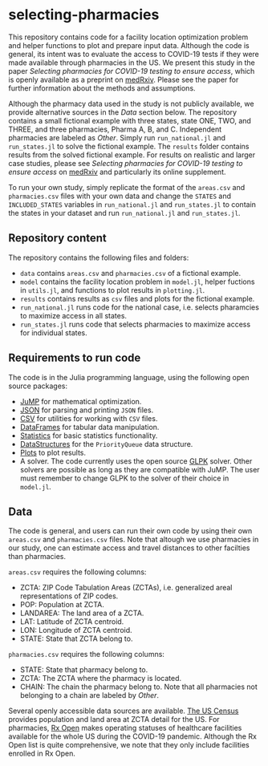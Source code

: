 # selecting-pharmacies
This repository contains code for a facility location optimization problem and helper functions to plot and prepare input data. Although the code is general, its intent was to evaluate the access to COVID-19 tests if they were made available through pharmacies in the US. We present this study in the paper *Selecting pharmacies for COVID-19 testing to ensure access*, which is openly available as a preprint on [medRxiv](https://www.medrxiv.org/content/10.1101/2020.09.17.20185090v1). Please see the paper for further information about the methods and assumptions.

Although the pharmacy data used in the study is not publicly available, we provide alternative sources in the *Data* section below. The repository contains a small fictional example with three states, state ONE, TWO, and THREE, and three pharmacies, Pharma A, B, and C. Independent pharmacies are labeled as *Other*. Simply run ```run_national.jl``` and ```run_states.jl``` to solve the fictional example. The ```results``` folder contains results from the solved fictional example. For results on realistic and larger case studies, please see *Selecting pharmacies for COVID-19 testing to ensure access* on [medRxiv](https://www.medrxiv.org/content/10.1101/2020.09.17.20185090v1) and particularly its online supplement.

To run your own study, simply replicate the format of the ```areas.csv``` and ```pharmacies.csv``` files with your own data and change the ```STATES``` and ```INCLUDED_STATES``` variables in ```run_national.jl``` and ```run_states.jl``` to contain the states in your dataset and run ```run_national.jl``` and ```run_states.jl```.

## Repository content
The repository contains the following files and folders:
* ```data``` contains ```areas.csv``` and ```pharmacies.csv``` of a fictional example.
* ```model``` contains the facility location problem in ```model.jl```, helper fuctions in ```utils.jl```, and functions to plot results in ```plotting.jl```.
* ```results``` contains results as ```csv``` files and plots for the fictional example.
* ```run_national.jl``` runs code for the national case, i.e. selects pharamcies to maximize access in all states.
* ```run_states.jl``` runs code that selects pharmacies to maximize access for individual states.

## Requirements to run code
The code is in the Julia programming language, using the following open source packages:
* [JuMP](https://jump.dev/JuMP.jl/stable/) for mathematical optimization.
* [JSON](https://github.com/JuliaIO/JSON.jl) for parsing and printing ```JSON``` files.
* [CSV](https://juliadata.github.io/CSV.jl/stable/) for utilities for working with ```CSV``` files.
* [DataFrames](http://juliadata.github.io/DataFrames.jl/stable/) for tabular data manipulation.
* [Statistics](https://docs.julialang.org/en/v1/stdlib/Statistics/) for basic statistics functionality.
* [DataStructures](https://juliacollections.github.io/DataStructures.jl/latest/) for the ```PriorityQueue``` data structure.
* [Plots](http://docs.juliaplots.org/latest/) to plot results.
* A solver. The code currently uses the open source [GLPK](http://www.gnu.org/software/glpk/) solver. Other solvers are possible as long as they are compatible with JuMP. The user must remember to change GLPK to the solver of their choice in ```model.jl```.

## Data
The code is general, and users can run their own code by using their own ```areas.csv``` and ```pharmacies.csv``` files. Note that altough we use pharmacies in our study, one can estimate access and travel distances to other facilties than pharmacies.

```areas.csv``` requires the following columns:
* ZCTA: ZIP Code Tabulation Areas (ZCTAs), i.e. generalized areal representations of ZIP codes.
* POP: Population at ZCTA.
* LANDAREA: The land area of a ZCTA.
* LAT: Latitude of ZCTA centroid.
* LON: Longitude of ZCTA centroid.
* STATE: State that ZCTA belong to.

```pharmacies.csv``` requires the following columns:
* STATE: State that pharmacy belong to.
* ZCTA: The ZCTA where the pharmacy is located.
* CHAIN: The chain the pharmacy belong to. Note that all pharmacies not belonging to a chain are labeled by *Other*.

Several openly accessible data sources are available. [The US Census](https://www.census.gov/) provides population and land area at ZCTA detail for the US. For pharmacies, [Rx Open](http://rxopen.org/) makes operating statuses of healthcare facilities available for the whole US during the COVID-19 pandemic. Although the Rx Open list is quite comprehensive, we note that they only include facilities enrolled in Rx Open.
